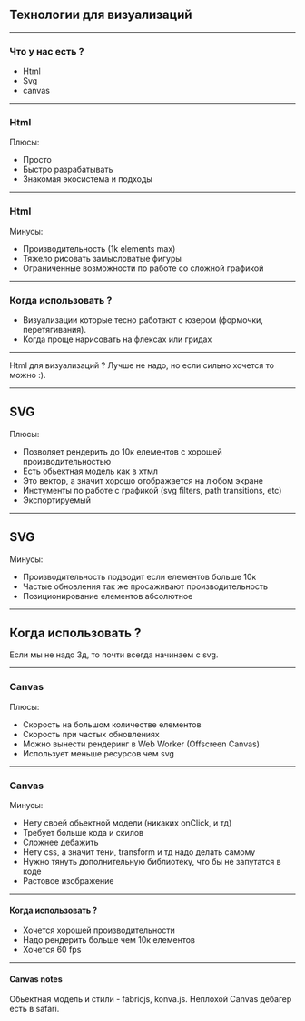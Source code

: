 ## Технологии для визуализаций

---

### Что у нас есть ?

- Html
- Svg
- canvas

---

### Html

Плюсы:

- Просто
- Быстро разрабатывать
- Знакомая экосистема и подходы

---

### Html

Минусы:

- Производительность (1k elements max)
- Тяжело рисовать замысловатые фигуры
- Ограниченные возможности по работе со сложной графикой

---

### Когда использовать ?

- Визуализации которые тесно работают с юзером (формочки, перетягивания).
- Когда проще нарисовать на флексах или гридах

--- 
Html для визуализаций ?
Лучше не надо, но если сильно хочется то можно :).

---

## SVG

Плюсы:

- Позволяет рендерить до 10к елементов с хорошей производительностью
- Есть обьектная модель как в хтмл
- Это вектор, а значит хорошо отображается на любом экране
- Инстументы по работе с графикой (svg filters, path transitions, etc)
- Экспортируемый
---

## SVG

Минусы:

- Производительность подводит если елементов больше 10к
- Частые обновления так же просаживают производительность
- Позиционирование елементов абсолютное

---

## Когда использовать ?

Если мы не надо 3д, то почти всегда начинаем с svg.

---

### Canvas

Плюсы:

- Скорость на большом количестве елементов
- Скорость при частых обновлениях
- Можно вынести рендеринг в Web Worker (Offscreen Canvas)
- Использует меньше ресурсов чем svg

---

### Canvas

Минусы:

- Нету своей обьектной модели (никаких onClick, и тд)
- Требует больше кода и скилов
- Сложнее дебажить
- Нету css, а значит тени, transform и тд надо делать самому
- Нужно тянуть дополнительную библиотеку, что бы не запутатся в коде
- Растовое изображение

---

#### Когда использовать ?

- Хочется хорошей производительности
- Надо рендерить больше чем 10к елементов
- Хочется 60 fps

---

#### Canvas notes

Обьектная модель и стили - fabricjs, konva.js.
Неплохой Canvas дебагер есть в safari.
